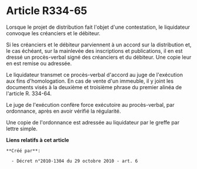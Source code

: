 # Article R334-65

Lorsque le projet de distribution fait l'objet d'une contestation, le liquidateur convoque les créanciers et le débiteur. 

Si les créanciers et le débiteur parviennent à un accord sur la distribution et, le cas échéant, sur la mainlevée des
inscriptions et publications, il en est dressé un procès-verbal signé des créanciers et du débiteur. Une copie leur en est
remise ou adressée. 

Le liquidateur transmet ce procès-verbal d'accord au juge de l'exécution aux fins d'homologation. En cas de vente d'un
immeuble, il y joint les documents visés à la deuxième et troisième phrase du premier alinéa de l'article R. 334-64. 

Le juge de l'exécution confère force exécutoire au procès-verbal, par ordonnance, après en avoir vérifié la régularité. 

Une copie de l'ordonnance est adressée au liquidateur par le greffe par lettre simple.

**Liens relatifs à cet article**

	**Créé par**:

	  - Décret n°2010-1304 du 29 octobre 2010 - art. 6
